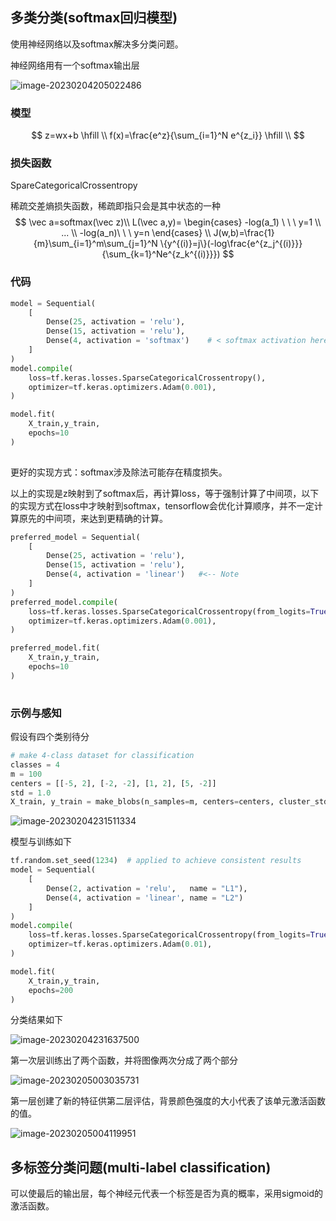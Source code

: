 ## 多类分类(softmax回归模型)

使用神经网络以及softmax解决多分类问题。

神经网络用有一个softmax输出层

![image-20230204205022486](./Multiclass.assets/image-20230204205022486.png)

### 模型

$$
z=wx+b \hfill \\
f(x)=\frac{e^z}{\sum_{i=1}^N e^{z_i}} \hfill \\
$$

### 损失函数

SpareCategoricalCrossentropy

稀疏交差熵损失函数，稀疏即指只会是其中状态的一种
$$
\vec a=softmax(\vec  z)\\
L(\vec a,y)=
\begin{cases}
-log(a_1) \ \ \  y=1 \\
... \\
-log(a_n)\ \ \  y=n
\end{cases} \\
J(w,b)=\frac{1}{m}\sum_{i=1}^m\sum_{j=1}^N \{y^{(i)}=j\}(-log\frac{e^{z_j^{(i)}}}{\sum_{k=1}^Ne^{z_k^{(i)}}})
$$

### 代码

```python
model = Sequential(
    [ 
        Dense(25, activation = 'relu'),
        Dense(15, activation = 'relu'),
        Dense(4, activation = 'softmax')    # < softmax activation here
    ]
)
model.compile(
    loss=tf.keras.losses.SparseCategoricalCrossentropy(),
    optimizer=tf.keras.optimizers.Adam(0.001),
)

model.fit(
    X_train,y_train,
    epochs=10
)
        
```

更好的实现方式：softmax涉及除法可能存在精度损失。

以上的实现是z映射到了softmax后，再计算loss，等于强制计算了中间项，以下的实现方式在loss中才映射到softmax，tensorflow会优化计算顺序，并不一定计算原先的中间项，来达到更精确的计算。

```python
preferred_model = Sequential(
    [ 
        Dense(25, activation = 'relu'),
        Dense(15, activation = 'relu'),
        Dense(4, activation = 'linear')   #<-- Note
    ]
)
preferred_model.compile(
    loss=tf.keras.losses.SparseCategoricalCrossentropy(from_logits=True),  #<-- Note
    optimizer=tf.keras.optimizers.Adam(0.001),
)

preferred_model.fit(
    X_train,y_train,
    epochs=10
)
        
```

### 示例与感知

假设有四个类别待分

```python
# make 4-class dataset for classification
classes = 4
m = 100
centers = [[-5, 2], [-2, -2], [1, 2], [5, -2]]
std = 1.0
X_train, y_train = make_blobs(n_samples=m, centers=centers, cluster_std=std,random_state=30)
```

![image-20230204231511334](./Multiclass.assets/image-20230204231511334.png)

模型与训练如下

```python
tf.random.set_seed(1234)  # applied to achieve consistent results
model = Sequential(
    [
        Dense(2, activation = 'relu',   name = "L1"),
        Dense(4, activation = 'linear', name = "L2")
    ]
)
model.compile(
    loss=tf.keras.losses.SparseCategoricalCrossentropy(from_logits=True),
    optimizer=tf.keras.optimizers.Adam(0.01),
)

model.fit(
    X_train,y_train,
    epochs=200
)
```

分类结果如下

![image-20230204231637500](./Multiclass.assets/image-20230204231637500.png)

第一次层训练出了两个函数，并将图像两次分成了两个部分

![image-20230205003035731](./Multiclass.assets/image-20230205003035731.png)

第一层创建了新的特征供第二层评估，背景颜色强度的大小代表了该单元激活函数的值。

![image-20230205004119951](./Multiclass.assets/image-20230205004119951.png)



## 多标签分类问题(multi-label classification)

可以使最后的输出层，每个神经元代表一个标签是否为真的概率，采用sigmoid的激活函数。
